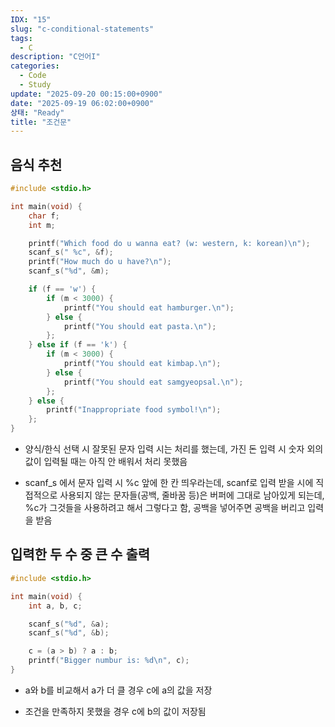 ```yaml
---
IDX: "15"
slug: "c-conditional-statements"
tags:
  - C
description: "C언어I"
categories:
  - Code
  - Study
update: "2025-09-20 00:15:00+0900"
date: "2025-09-19 06:02:00+0900"
상태: "Ready"
title: "조건문"
---
```

## 음식 추천

```c++
#include <stdio.h>

int main(void) {
	char f;
	int	m;

	printf("Which food do u wanna eat? (w: western, k: korean)\n");
	scanf_s(" %c", &f);
	printf("How much do u have?\n");
	scanf_s("%d", &m);

	if (f == 'w') {
		if (m < 3000) {
			printf("You should eat hamburger.\n");
		} else {
			printf("You should eat pasta.\n");
		};
	} else if (f == 'k') {
		if (m < 3000) {
			printf("You should eat kimbap.\n");
		} else {
			printf("You should eat samgyeopsal.\n");
		};
	} else {
		printf("Inappropriate food symbol!\n");
	};
}
```

- 양식/한식 선택 시 잘못된 문자 입력 시는 처리를 했는데, 가진 돈 입력 시 숫자 외의 값이 입력될 때는 아직 안 배워서 처리 못했음

- scanf\_s 에서 문자 입력 시 %c 앞에 한 칸 띄우라는데, scanf로 입력 받을 시에 직접적으로 사용되지 않는 문자들(공백, 줄바꿈 등)은 버퍼에 그대로 남아있게 되는데, %c가 그것들을 사용하려고 해서 그렇다고 함, 공백을 넣어주면 공백을 버리고 입력을 받음

## 입력한 두 수 중 큰 수 출력

```c++
#include <stdio.h>

int main(void) {
	int a, b, c;

	scanf_s("%d", &a);
	scanf_s("%d", &b);

	c = (a > b) ? a : b;
	printf("Bigger numbur is: %d\n", c);
}
```

- a와 b를 비교해서 a가 더 클 경우 c에 a의 값을 저장

- 조건을 만족하지 못했을 경우 c에 b의 값이 저장됨

